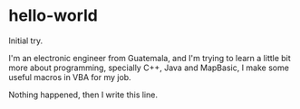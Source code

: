 # hello-world
Initial try.

I'm an electronic engineer from Guatemala, and I'm trying to learn a little bit more about programming, specially C++, Java and MapBasic, I make some useful macros in VBA for my job.

Nothing happened, then I write this line.
